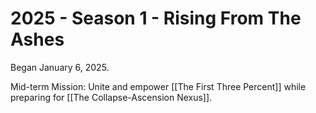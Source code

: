 # 2025 - Season 1 - Rising From The Ashes

Began January 6, 2025. 

Mid-term Mission: Unite and empower [[The First Three Percent]] while preparing for [[The Collapse-Ascension Nexus]].  